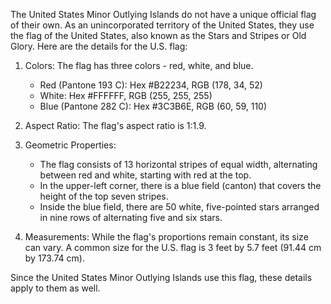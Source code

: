 The United States Minor Outlying Islands do not have a unique official flag of their own. As an unincorporated territory of the United States, they use the flag of the United States, also known as the Stars and Stripes or Old Glory. Here are the details for the U.S. flag:

1. Colors: The flag has three colors - red, white, and blue.
   - Red (Pantone 193 C): Hex #B22234, RGB (178, 34, 52)
   - White: Hex #FFFFFF, RGB (255, 255, 255)
   - Blue (Pantone 282 C): Hex #3C3B6E, RGB (60, 59, 110)

2. Aspect Ratio: The flag's aspect ratio is 1:1.9.

3. Geometric Properties:
   - The flag consists of 13 horizontal stripes of equal width, alternating between red and white, starting with red at the top.
   - In the upper-left corner, there is a blue field (canton) that covers the height of the top seven stripes.
   - Inside the blue field, there are 50 white, five-pointed stars arranged in nine rows of alternating five and six stars.

4. Measurements: While the flag's proportions remain constant, its size can vary. A common size for the U.S. flag is 3 feet by 5.7 feet (91.44 cm by 173.74 cm).

Since the United States Minor Outlying Islands use this flag, these details apply to them as well.